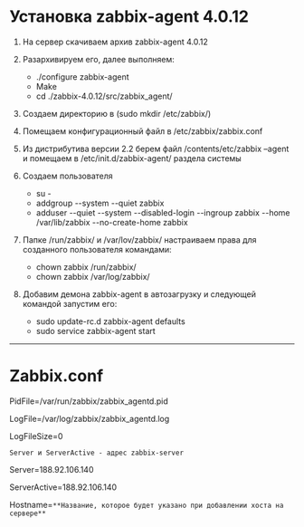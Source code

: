 # Установка zabbix-agent 4.0.12
1. На сервер скачиваем архив zabbix-agent 4.0.12
2. Разархивируем его, далее выполняем:

	* ./configure zabbix-agent
	* Make
	* cd ./zabbix-4.0.12/src/zabbix_agent/

3. Создаем директорию в (sudo mkdir /etc/zabbix/)
4. Помещаем конфигурационный файл в /etc/zabbix/zabbix.conf
5. Из дистрибутива версии 2.2 берем файл /contents/etc/zabbix –agent и помещаем в /etc/init.d/zabbix-agent/ раздела системы
6. Создаем пользователя
	
    * su -
	* addgroup --system --quiet zabbix
	* adduser --quiet --system --disabled-login --ingroup zabbix --home /var/lib/zabbix --no-create-home zabbix
	
7. Папке /run/zabbix/ и /var/lov/zabbix/ настраиваем права для созданного пользователя командами:

	* chown zabbix /run/zabbix/
	* chown zabbix /var/log/zabbix/

8. Добавим демона zabbix-agent в автозагрузку и следующей командой запустим его:

	* sudo update-rc.d zabbix-agent defaults
	* sudo service zabbix-agent start

***
# Zabbix.conf


PidFile=/var/run/zabbix/zabbix_agentd.pid

LogFile=/var/log/zabbix/zabbix_agentd.log

LogFileSize=0

``Server и ServerActive - адрес zabbix-server``

Server=188.92.106.140

ServerActive=188.92.106.140

Hostname=``**Название, которое будет указано при добавлении хоста на сервере**``